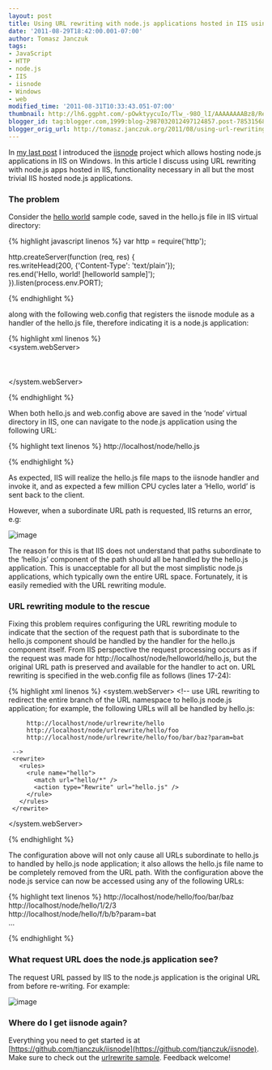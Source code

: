```yaml
---
layout: post
title: Using URL rewriting with node.js applications hosted in IIS using iisnode
date: '2011-08-29T18:42:00.001-07:00'
author: Tomasz Janczuk
tags:
- JavaScript
- HTTP
- node.js
- IIS
- iisnode
- Windows
- web
modified_time: '2011-08-31T10:33:43.051-07:00'
thumbnail: http://lh6.ggpht.com/-pOwktyycuIo/Tlw_-98O_lI/AAAAAAAABz8/Ree6RYZo1vE/s72-c/image_thumb%25255B2%25255D.png?imgmax=800
blogger_id: tag:blogger.com,1999:blog-2987032012497124857.post-785315689232792194
blogger_orig_url: http://tomasz.janczuk.org/2011/08/using-url-rewriting-with-nodejs.html
---
```





In [my last post](http://tomasz.janczuk.org/2011/08/hosting-nodejs-applications-in-iis-on.html) I introduced the [iisnode](https://github.com/tjanczuk/iisnode) project which allows hosting node.js applications in IIS on Windows. In this article I discuss using URL rewriting with node.js apps hosted in IIS, functionality necessary in all but the most trivial IIS hosted node.js applications.    

### The problem  

Consider the [hello world](https://github.com/tjanczuk/iisnode/blob/master/src/samples/helloworld/) sample code, saved in the hello.js file in IIS virtual directory:  

{% highlight javascript linenos %}
   var http = require('http');  
  
http.createServer(function (req, res) {  
    res.writeHead(200, {'Content-Type': 'text/plain'});  
    res.end('Hello, world! [helloworld sample]');  
}).listen(process.env.PORT);  
  

{% endhighlight %}



along with the following web.config that registers the iisnode module as a handler of the hello.js file, therefore indicating it is a node.js application:

{% highlight xml linenos %}
<configuration>  
  <system.webServer>  
    <handlers>  
      <add name="iisnode" path="hello.js" verb="*" modules="iisnode" />  
    </handlers>      
  </system.webServer>  
</configuration>
  

{% endhighlight %}



When both hello.js and web.config above are saved in the ‘node’ virtual directory in IIS, one can navigate to the node.js application using the following URL:

{% highlight text linenos %}
http://localhost/node/hello.js
  

{% endhighlight %}



As expected, IIS will realize the hello.js file maps to the iisnode handler and invoke it, and as expected a few million CPU cycles later a ‘Hello, world’ is sent back to the client. 

However, when a subordinate URL path is requested, IIS returns an error, e.g: 

 ![image](http://lh6.ggpht.com/-pOwktyycuIo/Tlw_-98O_lI/AAAAAAAABz8/Ree6RYZo1vE/image_thumb%25255B2%25255D.png?imgmax=800)

The reason for this is that IIS does not understand that paths subordinate to the ‘hello.js’ component of the path should all be handled by the hello.js application. This is unacceptable for all but the most simplistic node.js applications, which typically own the entire URL space. Fortunately, it is easily remedied with the URL rewriting module.

### URL rewriting module to the rescue

Fixing this problem requires configuring the URL rewriting module to indicate that the section of the request path that is subordinate to the hello.js component should be handled by the handler for the hello.js component itself. From IIS perspective the request processing occurs as if the request was made for http://localhost/node/helloworld/hello.js, but the original URL path is preserved and available for the handler to act on. URL rewriting is specified in the web.config file as follows (lines 17-24):

{% highlight xml linenos %}
 <configuration>
   <system.webServer>
     <!-- indicates that the hello.js file is a node.js application 
     to be handled by the iisnode module -->
     <handlers>
       <add name="iisnode" path="hello.js" verb="*" modules="iisnode" />
     </handlers>
     <!-- use URL rewriting to redirect the entire branch of the URL namespace
     to hello.js node.js application; for example, the following URLs will 
     all be handled by hello.js:
     
         http://localhost/node/urlrewrite/hello
         http://localhost/node/urlrewrite/hello/foo
         http://localhost/node/urlrewrite/hello/foo/bar/baz?param=bat
         
     -->    
     <rewrite>
       <rules>
         <rule name="hello">
           <match url="hello/*" />
           <action type="Rewrite" url="hello.js" />
         </rule>
       </rules>
     </rewrite>
   </system.webServer>
 </configuration>

{% endhighlight %}



The configuration above will not only cause all URLs subordinate to hello.js to handled by hello.js node application; it also allows the hello.js file name to be completely removed from the URL path. With the configuration above the node.js service can now be accessed using any of the following URLs:

{% highlight text linenos %}
http://localhost/node/hello/foo/bar/baz  
http://localhost/node/hello/1/2/3  
http://localhost/node/hello/f/b/b?param=bat  
...
  

{% endhighlight %}



### What request URL does the node.js application see?

The request URL passed by IIS to the node.js application is the original URL from before re-writing. For example:

 ![image](http://lh5.ggpht.com/-bcR21m4NZ9k/Tlw__gf6kjI/AAAAAAAAB0E/56bs8sPn7M8/image_thumb%25255B4%25255D.png?imgmax=800)

### Where do I get iisnode again?

Everything you need to get started is at [https://github.com/tjanczuk/iisnode](https://github.com/tjanczuk/iisnode). Make sure to check out the [urlrewrite sample](https://github.com/tjanczuk/iisnode/tree/master/src/samples/urlrewrite). Feedback welcome!  